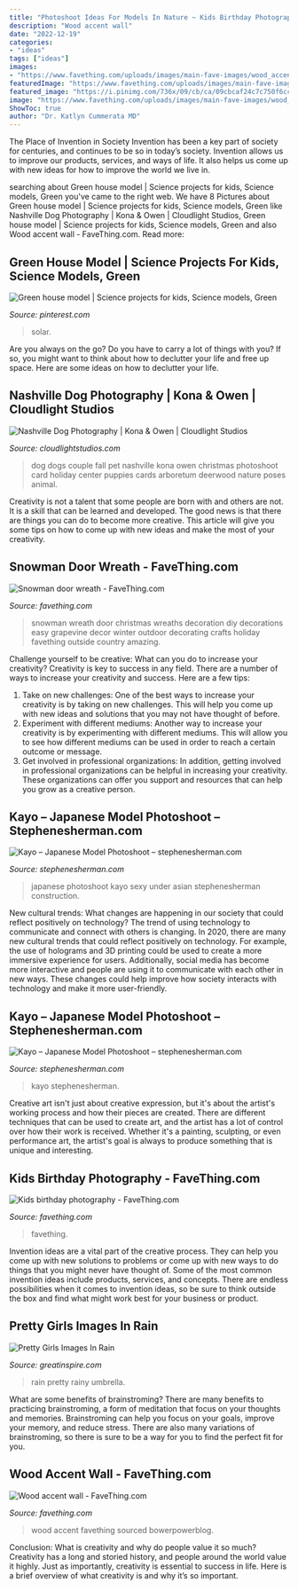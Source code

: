 ```yaml
---
title: "Photoshoot Ideas For Models In Nature ~ Kids Birthday Photography"
description: "Wood accent wall"
date: "2022-12-19"
categories:
- "ideas"
tags: ["ideas"]
images:
- "https://www.favething.com/uploads/images/main-fave-images/wood_accent_wall-1.jpg"
featuredImage: "https://www.favething.com/uploads/images/main-fave-images/kids_birthday_photography-1.jpg"
featured_image: "https://i.pinimg.com/736x/09/cb/ca/09cbcaf24c7c750f6cc778c1783bae63.jpg"
image: "https://www.favething.com/uploads/images/main-fave-images/wood_accent_wall-1.jpg"
ShowToc: true
author: "Dr. Katlyn Cummerata MD"
---
```



The Place of Invention in Society
Invention has been a key part of society for centuries, and continues to be so in today’s society. Invention allows us to improve our products, services, and ways of life. It also helps us come up with new ideas for how to improve the world we live in.

	

		
searching about Green house model | Science projects for kids, Science models, Green you've came to the right web. We have 8 Pictures about Green house model | Science projects for kids, Science models, Green like Nashville Dog Photography | Kona &amp; Owen | Cloudlight Studios, Green house model | Science projects for kids, Science models, Green and also Wood accent wall - FaveThing.com. Read more:
		
    
## Green House Model | Science Projects For Kids, Science Models, Green

<img loading=lazy src="https://i.pinimg.com/736x/09/cb/ca/09cbcaf24c7c750f6cc778c1783bae63.jpg" onerror="this.onerror=null;this.src='https://tse3.mm.bing.net/th?id=OIP.HvLk2oK8VO0Jx90sTPzTqAHaFj&amp;pid=15.1';" alt="Green house model | Science projects for kids, Science models, Green">

_Source: pinterest.com_

>solar. 

	

Are you always on the go? Do you have to carry a lot of things with you? If so, you might want to think about how to declutter your life and free up space. Here are some ideas on how to declutter your life.

    
## Nashville Dog Photography | Kona &amp; Owen | Cloudlight Studios

<img loading=lazy src="http://www.cloudlightstudios.com/wp-content/uploads/2012/12/Family-with-Dogs-Photos.jpg" onerror="this.onerror=null;this.src='https://tse1.mm.bing.net/th?id=OIP.aaSPsk2X5_orsvUaZVo-SAHaE7&amp;pid=15.1';" alt="Nashville Dog Photography | Kona &amp; Owen | Cloudlight Studios">

_Source: cloudlightstudios.com_

>dog dogs couple fall pet nashville kona owen christmas photoshoot card holiday center puppies cards arboretum deerwood nature poses animal. 

	

Creativity is not a talent that some people are born with and others are not. It is a skill that can be learned and developed. The good news is that there are things you can do to become more creative. This article will give you some tips on how to come up with new ideas and make the most of your creativity.

    
## Snowman Door Wreath - FaveThing.com

<img loading=lazy src="http://www.favething.com/uploads/images/main-fave-images/snowman_door_wreath-1.jpg" onerror="this.onerror=null;this.src='https://tse4.mm.bing.net/th?id=OIP.lcsAQtQEeogB5UOSpBMYWQHaQI&amp;pid=15.1';" alt="Snowman door wreath - FaveThing.com">

_Source: favething.com_

>snowman wreath door christmas wreaths decoration diy decorations easy grapevine decor winter outdoor decorating crafts holiday favething outside country amazing. 

	

Challenge yourself to be creative: What can you do to increase your creativity?
Creativity is key to success in any field. There are a number of ways to increase your creativity and success. Here are a few tips: 
1. Take on new challenges: One of the best ways to increase your creativity is by taking on new challenges. This will help you come up with new ideas and solutions that you may not have thought of before. 
2. Experiment with different mediums: Another way to increase your creativity is by experimenting with different mediums. This will allow you to see how different mediums can be used in order to reach a certain outcome or message. 
3. Get involved in professional organizations: In addition, getting involved in professional organizations can be helpful in increasing your creativity. These organizations can offer you support and resources that can help you grow as a creative person.

    
## Kayo – Japanese Model Photoshoot – Stephenesherman.com

<img loading=lazy src="http://stephenesherman.com/wp-content/uploads/2018/05/sexy-japanese-model-02.jpg" onerror="this.onerror=null;this.src='https://tse1.mm.bing.net/th?id=OIP.0fPWUHpTn51XL2TjtxNLLQHaLH&amp;pid=15.1';" alt="Kayo – Japanese Model Photoshoot – stephenesherman.com">

_Source: stephenesherman.com_

>japanese photoshoot kayo sexy under asian stephenesherman construction. 

	

New cultural trends: What changes are happening in our society that could reflect positively on technology?
The trend of using technology to communicate and connect with others is changing. In 2020, there are many new cultural trends that could reflect positively on technology. For example, the use of holograms and 3D printing could be used to create a more immersive experience for users. Additionally, social media has become more interactive and people are using it to communicate with each other in new ways. These changes could help improve how society interacts with technology and make it more user-friendly.

    
## Kayo – Japanese Model Photoshoot – Stephenesherman.com

<img loading=lazy src="https://stephenesherman.com/wp-content/uploads/2018/05/sexy-japanese-model-17.jpg" onerror="this.onerror=null;this.src='https://tse2.mm.bing.net/th?id=OIP.qUCMt96tgA5SyESkvRB7YAHaLH&amp;pid=15.1';" alt="Kayo – Japanese Model Photoshoot – stephenesherman.com">

_Source: stephenesherman.com_

>kayo stephenesherman. 

	

Creative art isn't just about creative expression, but it's about the artist's working process and how their pieces are created. There are different techniques that can be used to create art, and the artist has a lot of control over how their work is received. Whether it's a painting, sculpting, or even performance art, the artist's goal is always to produce something that is unique and interesting.

    
## Kids Birthday Photography - FaveThing.com

<img loading=lazy src="https://www.favething.com/uploads/images/main-fave-images/kids_birthday_photography-1.jpg" onerror="this.onerror=null;this.src='https://tse3.mm.bing.net/th?id=OIP.h57M7PqHHJiUB_Nrrytv3gHaLH&amp;pid=15.1';" alt="Kids birthday photography - FaveThing.com">

_Source: favething.com_

>favething. 

	

Invention ideas are a vital part of the creative process. They can help you come up with new solutions to problems or come up with new ways to do things that you might never have thought of. Some of the most common invention ideas include products, services, and concepts. There are endless possibilities when it comes to invention ideas, so be sure to think outside the box and find what might work best for your business or product.

    
## Pretty Girls Images In Rain

<img loading=lazy src="https://greatinspire.com/wp-content/uploads/2016/06/Pretty-Girls-Images-In-Rain-17.jpg" onerror="this.onerror=null;this.src='https://tse2.mm.bing.net/th?id=OIP.R5YQzvquDxij4ZjQh6OEtwHaLO&amp;pid=15.1';" alt="Pretty Girls Images In Rain">

_Source: greatinspire.com_

>rain pretty rainy umbrella. 

	

What are some benefits of brainstroming?
There are many benefits to practicing brainstroming, a form of meditation that focus on your thoughts and memories. Brainstroming can help you focus on your goals, improve your memory, and reduce stress. There are also many variations of brainstroming, so there is sure to be a way for you to find the perfect fit for you.

    
## Wood Accent Wall - FaveThing.com

<img loading=lazy src="https://www.favething.com/uploads/images/main-fave-images/wood_accent_wall-1.jpg" onerror="this.onerror=null;this.src='https://tse1.mm.bing.net/th?id=OIP.vVErq-OaZmJxIr357qjJAQHaLH&amp;pid=15.1';" alt="Wood accent wall - FaveThing.com">

_Source: favething.com_

>wood accent favething sourced bowerpowerblog. 

	

Conclusion: What is creativity and why do people value it so much?
Creativity has a long and storied history, and people around the world value it highly. Just as importantly, creativity is essential to success in life. Here is a brief overview of what creativity is and why it’s so important.

